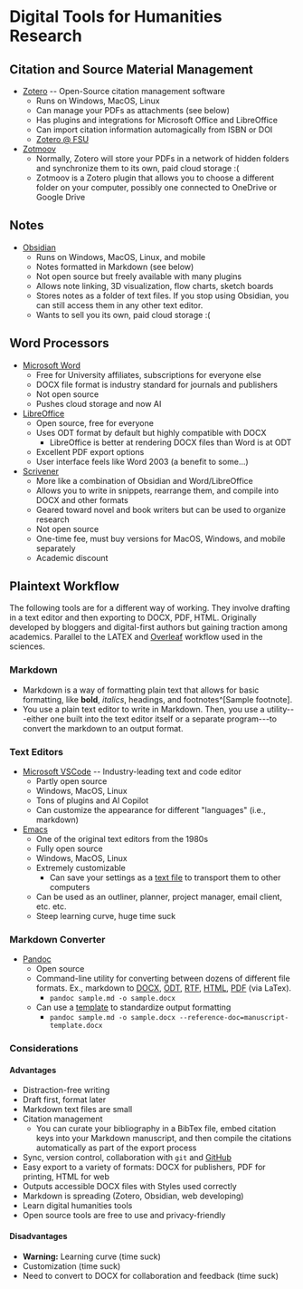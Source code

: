 # Digital Tools for Humanities Research

## Citation and Source Material Management

- [Zotero](https://zotero.org) -- Open-Source citation management software
  - Runs on Windows, MacOS, Linux
  - Can manage your PDFs as attachments (see below)
  - Has plugins and integrations for Microsoft Office and LibreOffice
  - Can import citation information automagically from ISBN or DOI
  - [Zotero @ FSU](https://guides.lib.fsu.edu/zotero)
- [Zotmoov](https://github.com/wileyyugioh/zotmoov)
  - Normally, Zotero will store your PDFs in a network of hidden folders and synchronize them to its own, paid cloud storage :(
  - Zotmoov is a Zotero plugin that allows you to choose a different folder on your computer, possibly one connected to OneDrive or Google Drive

## Notes

- [Obsidian](https://obsidian.md)
  - Runs on Windows, MacOS, Linux, and mobile
  - Notes formatted in Markdown (see below)
  - Not open source but freely available with many plugins
  - Allows note linking, 3D visualization, flow charts, sketch boards
  - Stores notes as a folder of text files. If you stop using Obsidian, you can still access them in any other text editor.
  - Wants to sell you its own, paid cloud storage :(

## Word Processors

- [Microsoft Word](https://www.microsoft.com/en-us/microsoft-365/word)
  - Free for University affiliates, subscriptions for everyone else
  - DOCX file format is industry standard for journals and publishers
  - Not open source
  - Pushes cloud storage and now AI
- [LibreOffice](https://www.libreoffice.org/)
  - Open source, free for everyone
  - Uses ODT format by default but highly compatible with DOCX
	- LibreOffice is better at rendering DOCX files than Word is at ODT
  - Excellent PDF export options
  - User interface feels like Word 2003 (a benefit to some...)
- [Scrivener](https://www.literatureandlatte.com/)
  - More like a combination of Obsidian and Word/LibreOffice
  - Allows you to write in snippets, rearrange them, and compile into DOCX and other formats
  - Geared toward novel and book writers but can be used to organize research
  - Not open source
  - One-time fee, must buy versions for MacOS, Windows, and mobile separately
  - Academic discount

## Plaintext Workflow

The following tools are for a different way of working. They involve drafting in a text editor and then exporting to DOCX, PDF, HTML. Originally developed by bloggers and digital-first authors but gaining traction among academics. Parallel to the LATEX and [Overleaf](https://www.overleaf.com/) workflow used in the sciences.

### Markdown

- Markdown is a way of formatting plain text that allows for basic formatting, like **bold**, *italics*, headings, and footnotes^[Sample footnote].
- You use a plain text editor to write in Markdown. Then, you use a utility---either one built into the text editor itself or a separate program---to convert the markdown to an output format.

### Text Editors

- [Microsoft VSCode](https://code.visualstudio.com/) -- Industry-leading text and code editor
  - Partly open source
  - Windows, MacOS, Linux
  - Tons of plugins and AI Copilot
  - Can customize the appearance for different "languages" (i.e., markdown)
- [Emacs](https://www.gnu.org/software/emacs/)
  - One of the original text editors from the 1980s
  - Fully open source
  - Windows, MacOS, Linux
  - Extremely customizable
	- Can save your settings as a [text file](/extras/.emacs) to transport them to other computers
  - Can be used as an outliner, planner, project manager, email client, etc. etc.
  - Steep learning curve, huge time suck

### Markdown Converter

- [Pandoc](https://pandoc.org/)
  - Open source
  - Command-line utility for converting between dozens of different file formats. Ex., markdown to [DOCX](/samples/README.docx), [ODT](/samples/README.odt), [RTF](/samples/README.rtf), [HTML](/samples/README.html), [PDF](/samples/README.pdf) (via LaTex).
	- `pandoc sample.md -o sample.docx`
  - Can use a [template](/extras/manuscript-template.docx) to standardize output formatting
	- `pandoc sample.md -o sample.docx --reference-doc=manuscript-template.docx`
	
### Considerations

#### Advantages

- Distraction-free writing
- Draft first, format later
- Markdown text files are small
- Citation management
  - You can curate your bibliography in a BibTex file, embed citation keys into your Markdown manuscript, and then compile the citations automatically as part of the export process
- Sync, version control, collaboration with `git` and [GitHub](https://github.com)
- Easy export to a variety of formats: DOCX for publishers, PDF for printing, HTML for web
- Outputs accessible DOCX files with Styles used correctly
- Markdown is spreading (Zotero, Obsidian, web developing)
- Learn digital humanities tools
- Open source tools are free to use and privacy-friendly

#### Disadvantages

- **Warning:** Learning curve (time suck)
- Customization (time suck)
- Need to convert to DOCX for collaboration and feedback (time suck)
